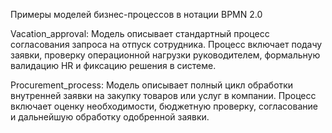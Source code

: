 Примеры моделей бизнес-процессов в нотации BPMN 2.0

Vacation_approval: Модель описывает стандартный процесс согласования запроса на отпуск сотрудника. Процесс включает подачу заявки, проверку операционной нагрузки руководителем, формальную валидацию HR и фиксацию решения в системе.

Procurement_process: Модель описывает полный цикл обработки внутренней заявки на закупку товаров или услуг в компании. Процесс включает оценку необходимости, бюджетную проверку, согласование и дальнейшую обработку одобренной заявки.
